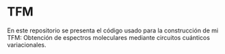 # TFM

En este repositorio se presenta el código usado para la construcción de mi TFM: Obtención de espectros moleculares mediante circuitos
cuánticos variacionales.
